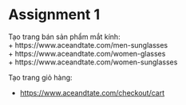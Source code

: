 <h1>Assignment 1</h1>
Tạo trang bán sản phẩm mắt kính: <br />
+ https://www.aceandtate.com/men-sunglasses <br />
+ https://www.aceandtate.com/women-glasses <br />
+ https://www.aceandtate.com/women-sunglasses <br />

Tạo trang giỏ hàng: <br />
+ https://www.aceandtate.com/checkout/cart <br />

